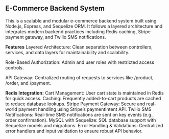 ## E-Commerce Backend System
This is a scalable and modular e-commerce backend system built using Node.js, Express, and Sequelize ORM. It follows a layered architecture and integrates modern backend practices including Redis caching, Stripe payment gateway, and Twilio SMS notifications.

**Features**
Layered Architecture: Clean separation between controllers, services, and data layers for maintainability and scalability.

Role-Based Authorization: Admin and user roles with restricted access controls.

API Gateway: Centralized routing of requests to services like /product, /order, and /payment.

**Redis Integration:**
Cart Management: User cart state is maintained in Redis for quick access.
Caching: Frequently added-to-cart products are cached to reduce database lookups.
Stripe Payment Gateway: Secure and real-world payment handling using Stripe’s paymentIntent API.
Twilio SMS Notifications: Real-time SMS notifications are sent on key events (e.g., order confirmation).
MySQL with Sequelize: SQL database support with Sequelize models and migrations.
Error Handling & Validations: Centralized error handlers and input validation to ensure robust API behavior.











